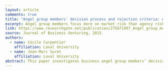 ```yaml
---
layout: article
comments: true
title: "Angel group members' decision process and rejection criteria: A longitudinal analysis"
excerpt: Angel group members focus more on market risk than agency risk; inexperienced entrepreneurs are rejected for market and product reasons.
link: https://www.researchgate.net/publication/275671097_Angel_group_members'_decision_process_and_rejection_criteria_A_longitudinal_analysis
source: Journal of Business Venturing, 2015
authors:
  - name: Cécile Carpentier
    affiliation: Laval University
  - name: Jean-Marc Suret
    affiliation: Laval University
abstract: This paper investigates business angel group members’ decision-making from project submission to the final decision. Using a Canadian group’s archival data on 636 proposals, we provide a detailed longitudinal analysis of the decision process. The rejection reasons generally refer to market risk; this finding holds whatever the step of the process for proposals that pass the pre-screen. Angel group members focus more on market risk than agency risk, similar to venture capitalists. Inexperienced entrepreneurs are rejected for market and product reasons. Decision-making by the studied angel group members differs from that generally described for independent angels.
---
```

